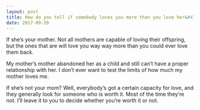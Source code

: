 ```yaml
---
layout: post
title: How do you tell if somebody loves you more than you love her&#47;him?
date: 2017-09-20
---
```


<p>If she’s your mother. Not all mothers are capable of loving their offspring, but the ones that are will love you way way more than you could ever love them back.</p><p>My mother’s mother abandoned her as a child and still can’t have a proper relationship with her. I don’t ever want to test the limits of how much my mother loves me.</p><p>If she’s not your mom? Well, everybody’s got a certain capacity for love, and they generally look for someone who is worth it. Most of the time they’re not. I’ll leave it to you to decide whether you’re worth it or not.</p>
